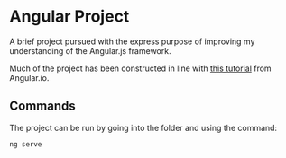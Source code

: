 # Angular Project
A brief project pursued with the express purpose of improving my understanding of the Angular.js framework.

Much of the project has been constructed in line with [this tutorial](https://angular.io/tutorial/toh-pt1) from Angular.io.

## Commands
The project can be run by going into the folder and using the command:

```
ng serve
```

